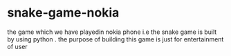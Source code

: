 # snake-game-nokia
the game which we have playedin nokia phone i.e the snake game is built by using python . the purpose of building this game is just for entertainment of user
